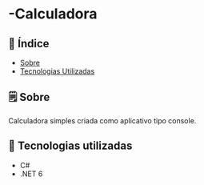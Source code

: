 # -Calculadora


## 📕 Índice

- [Sobre](#-sobre)
- [Tecnologias Utilizadas](#-tecnologias-utilizadas)

## 🗒 Sobre

Calculadora simples criada como aplicativo tipo console.


## 🚀 Tecnologias utilizadas

- C#
- .NET 6

